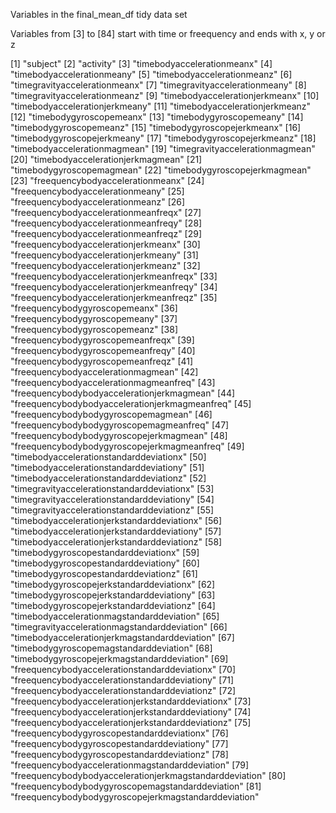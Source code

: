 Variables in the final_mean_df tidy data set

Variables from [3] to [84] start with time or freequency and ends with x, y or z

[1] "subject"
[2] "activity"
[3] "timebodyaccelerationmeanx"
[4] "timebodyaccelerationmeany"
[5] "timebodyaccelerationmeanz"
[6] "timegravityaccelerationmeanx"
[7] "timegravityaccelerationmeany"
[8] "timegravityaccelerationmeanz"
[9] "timebodyaccelerationjerkmeanx"
[10] "timebodyaccelerationjerkmeany"
[11] "timebodyaccelerationjerkmeanz"
[12] "timebodygyroscopemeanx"
[13] "timebodygyroscopemeany"
[14] "timebodygyroscopemeanz"
[15] "timebodygyroscopejerkmeanx"
[16] "timebodygyroscopejerkmeany"
[17] "timebodygyroscopejerkmeanz"
[18] "timebodyaccelerationmagmean"
[19] "timegravityaccelerationmagmean"
[20] "timebodyaccelerationjerkmagmean"
[21] "timebodygyroscopemagmean"
[22] "timebodygyroscopejerkmagmean"
[23] "freequencybodyaccelerationmeanx"
[24] "freequencybodyaccelerationmeany"
[25] "freequencybodyaccelerationmeanz"
[26] "freequencybodyaccelerationmeanfreqx"
[27] "freequencybodyaccelerationmeanfreqy"
[28] "freequencybodyaccelerationmeanfreqz"
[29] "freequencybodyaccelerationjerkmeanx"
[30] "freequencybodyaccelerationjerkmeany"
[31] "freequencybodyaccelerationjerkmeanz"
[32] "freequencybodyaccelerationjerkmeanfreqx"
[33] "freequencybodyaccelerationjerkmeanfreqy"
[34] "freequencybodyaccelerationjerkmeanfreqz"
[35] "freequencybodygyroscopemeanx"
[36] "freequencybodygyroscopemeany"
[37] "freequencybodygyroscopemeanz"
[38] "freequencybodygyroscopemeanfreqx"
[39] "freequencybodygyroscopemeanfreqy"
[40] "freequencybodygyroscopemeanfreqz"
[41] "freequencybodyaccelerationmagmean"
[42] "freequencybodyaccelerationmagmeanfreq"
[43] "freequencybodybodyaccelerationjerkmagmean"
[44] "freequencybodybodyaccelerationjerkmagmeanfreq"
[45] "freequencybodybodygyroscopemagmean"
[46] "freequencybodybodygyroscopemagmeanfreq"
[47] "freequencybodybodygyroscopejerkmagmean"
[48] "freequencybodybodygyroscopejerkmagmeanfreq"
[49] "timebodyaccelerationstandarddeviationx"
[50] "timebodyaccelerationstandarddeviationy"
[51] "timebodyaccelerationstandarddeviationz"
[52] "timegravityaccelerationstandarddeviationx"
[53] "timegravityaccelerationstandarddeviationy"
[54] "timegravityaccelerationstandarddeviationz"
[55] "timebodyaccelerationjerkstandarddeviationx"
[56] "timebodyaccelerationjerkstandarddeviationy"
[57] "timebodyaccelerationjerkstandarddeviationz"
[58] "timebodygyroscopestandarddeviationx"
[59] "timebodygyroscopestandarddeviationy"
[60] "timebodygyroscopestandarddeviationz"
[61] "timebodygyroscopejerkstandarddeviationx"
[62] "timebodygyroscopejerkstandarddeviationy"
[63] "timebodygyroscopejerkstandarddeviationz"
[64] "timebodyaccelerationmagstandarddeviation"
[65] "timegravityaccelerationmagstandarddeviation"
[66] "timebodyaccelerationjerkmagstandarddeviation"
[67] "timebodygyroscopemagstandarddeviation"
[68] "timebodygyroscopejerkmagstandarddeviation"
[69] "freequencybodyaccelerationstandarddeviationx"
[70] "freequencybodyaccelerationstandarddeviationy"
[71] "freequencybodyaccelerationstandarddeviationz"
[72] "freequencybodyaccelerationjerkstandarddeviationx"
[73] "freequencybodyaccelerationjerkstandarddeviationy"
[74] "freequencybodyaccelerationjerkstandarddeviationz"
[75] "freequencybodygyroscopestandarddeviationx"
[76] "freequencybodygyroscopestandarddeviationy"
[77] "freequencybodygyroscopestandarddeviationz"
[78] "freequencybodyaccelerationmagstandarddeviation"
[79] "freequencybodybodyaccelerationjerkmagstandarddeviation" [80] "freequencybodybodygyroscopemagstandarddeviation"
[81] "freequencybodybodygyroscopejerkmagstandarddeviation" 